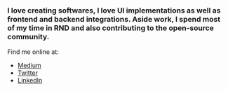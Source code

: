 ### I love creating softwares, I love UI implementations as well as frontend and backend integrations. Aside work, I spend most of my time in RND and also contributing to the open-source community.

Find me online at:

- [Medium](https://medium.com/@davmixcool)
- [Twitter](https://twitter.com/davmixcool)
- [LinkedIn](https://www.linkedin.com/in/davmixcool/)


<!--
**davmixcool/davmixcool** is a ✨ _special_ ✨ repository because its `README.md` (this file) appears on your GitHub profile.

Here are some ideas to get you started:

- 🔭 I’m currently working on ...
- 🌱 I’m currently learning ...
- 👯 I’m looking to collaborate on ...
- 🤔 I’m looking for help with ...
- 💬 Ask me about ...
- 📫 How to reach me: ...
- 😄 Pronouns: ...
- ⚡ Fun fact: ...
-->
